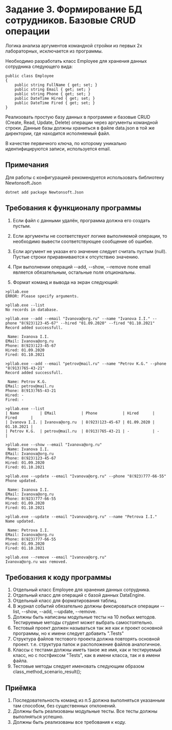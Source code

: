 # Задание 3. Формирование БД сотрудников. Базовые CRUD операции

Логика анализа аргументов командной стройки из первых 2х лабораторных, исключается из программы.

Необходимо разработать класс Employee для хранения данных сотрудника следующего вида:

```CSharp
public class Employee
{
    public string FullName { get; set; }
    public string Email { get; set; }
    public string Phone { get; set; }
    public DateTime Hired { get; set; }
    public DateTime Fired { get; set; }
}
```

Реализовать простую базу данных в программе и базовые CRUD (Create, Read, Update, Delete) операции через аргументы командной строки. Данные базы должны храниться в файле data.json в той же директории, где находится исполняемый файл.

В качестве первичного ключа, по которому уникально идентифицируются записи, используется email.

## Примечания

Для работы с конфигурацией рекомендуется использовать библиотеку Newtonsoft.Json

```Shell
dotnet add package Newtonsoft.Json
```

## Требования к функционалу программы

1. Если файл с данными удалён, программа должна его создать пустым.

2. Если аргументы не соответствуют логике выполняемой операции, то необходимо вывести соответствующее сообщение об ошибке.

3. Если аргумент не указан его значение следует считать пустым (null). Пустые строки приравниваются к отсутствию значению.

4. При выполнении операций --add, --show, --remove поле email является обязательным, остальные поля опциональны.

5. Формат команд и вывода на экран следующий:

```Shell
>pllab.exe
ERROR: Please specify arguments. 

>pllab.exe --list
No records in database.

>pllab.exe --add --email "Ivanova@org.ru" --name "Ivanova I.I." --phone "8(923)123-45-67" --hired "01.09.2020" --fired "01.10.2021"
Record added successfull.

 Name: Ivanova I.I.
EMail: Ivanova@org.ru
Phone: 8(923)123-45-67
Hired: 01.09.2020
Fired: 01.10.2021

>pllab.exe --add --email "petrov@mail.ru" --name "Petrov K.G." --phone "8(913)765-43-21"
Record added successfull.

 Name: Petrov K.G.
EMail: petrov@mail.ru
Phone: 8(913)765-43-21
Hired: -
Fired: -

>pllab.exe --list
| Name         | EMail           | Phone           | Hired      | Fired      |
| Ivanova I.I. | Ivanova@org.ru  | 8(923)123-45-67 | 01.09.2020 | 01.10.2021 |
| Petrov K.G.  | petrov@mail.ru  | 8(913)765-43-21 | -          | -          |

>pllab.exe --show --email "Ivanova@org.ru"
 Name: Ivanova I.I.
EMail: Ivanova@org.ru
Phone: 8(923)123-45-67
Hired: 01.09.2020
Fired: 01.10.2021

>pllab.exe --update --email "Ivanova@org.ru" --phone "8(923)777-66-55"
Phone updated.

 Name: Ivanova I.I.
EMail: Ivanova@org.ru
Phone: 8(923)777-66-55
Hired: 01.09.2020
Fired: 01.10.2021

>pllab.exe --update --email "Ivanova@org.ru" --name "Petrova I.I."
Name updated.

 Name: Petrova I.I.
EMail: Ivanova@org.ru
Phone: 8(923)777-66-55
Hired: 01.09.2020
Fired: 01.10.2021

>pllab.exe --remove --email "Ivanova@org.ru"
Ivanova@org.ru was removed.

```

## Требования к коду программы

1. Отдельный класс Employee для хранения данных сотрудника.
2. Отдельный класс для операций с базой данных DataEngine.
3. Отдельный класс для форматирования таблиц.
4. В журнал событий обязательно должны фиксироваться операции --list, --show, --add, --update, --remove.
5. Должны быть написаны модульные тесты на 10 любых методов. Тестируемые методы студент может выбрать самостоятельно.
6. Тестовый проект должен называться так же как и проект основной программы, но к имени следует добавить ".Tests"
7. Структура файлов тестового проекта должна повторять основной проект. т.е. структура папок и расположение файлов аналогичное.
8. Классы с тестами должны иметь такое же имя, как и тестируемый класс, но с постфиксом "Tests", как в имени класса, так и в имени файла.
9. Тестовые методы следует именовать следующим образом class_method_scenario_result();

## Приёмка

1. Последовательность команд из п.5 должна выполняться указанным там способом, без существенных отклонений.
2. Должны быть реализованы модульные тесты. Все тесты должны выполняться успешно.
3. Должны быть реализованы все требования к коду.
